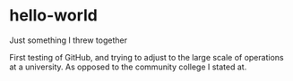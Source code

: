 # hello-world
Just something I threw together

First testing of GitHub, and trying to adjust to
the large scale of operations at a university.
As opposed to the community college I stated at.
